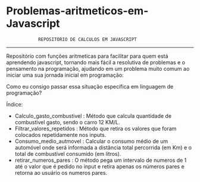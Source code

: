 # Problemas-aritmeticos-em-Javascript

                REPOSITÓRIO DE CALCULOS EM JAVASCRIPT
____________________________________________________________________________

Repositório com funções aritmeticas para facilitar para quem está aprendendo javascript, 
tornando mais fácil a resolutiva de problemas e o pensamento na programação, ajudando em
um problema muito comum ao iniciar uma sua jornada inicial em programação: 

Como eu consigo passar essa situação específica em linguagem de programação? 

Índice:

- Calculo_gasto_combustivel : Método que calcula quantidade de combustivel gasto, sendo o carro 12 KM/L.
- Filtrar_valores_repetidos : Método que retira os valores que foram colocados repetidamente nos inputs.
- Consumo_medio_autmovel : Calcular o consumo médio de um automóvel onde será informada a distância total percorrida (em Km) e o total de combustível consumido (em litros).
- retirar_numeros_pares : O método pega um intervalo de numeros de 1 até o valor que é pedido no input e retira apenas os números pares e retorna ao usuário os numeros pares.
